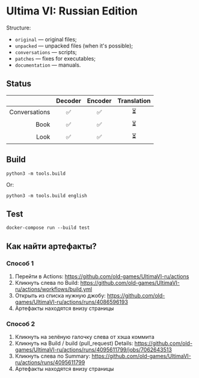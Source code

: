 # Ultima VI: Russian Edition

Structure:

- `original` — original files;
- `unpacked` — unpacked files (when it's possible);
- `conversations` — scripts;
- `patches` — fixes for executables;
- `documentation` — manuals.

## Status

|               | Decoder | Encoder | Translation |
|--------------:|:-------:|:-------:|:-----------:|
| Conversations |    ✅    |    ✅    |      ⏳      |
|          Book |    ✅    |    ✅    |      ⏳      |
|          Look |    ✅    |    ✅    |      ⏳      |

## Build

```
python3 -m tools.build
```

Or:

```
python3 -m tools.build english
```

## Test

```
docker-compose run --build test
```

## Как найти артефакты?

### Способ 1

1. Перейти в Actions: https://github.com/old-games/UltimaVI-ru/actions
2. Кликнуть слева по Build: https://github.com/old-games/UltimaVI-ru/actions/workflows/build.yml
3. Открыть из списка нужную джобу: https://github.com/old-games/UltimaVI-ru/actions/runs/4086596193
4. Артефакты находятся внизу страницы

### Способ 2

1. Кликнуть на зелёную галочку слева от хэша коммита
2. Кликнуть на Build / build (pull\_request) Details: https://github.com/old-games/UltimaVI-ru/actions/runs/4095611799/jobs/7062643513
3. Кликнуть слева по Summary: https://github.com/old-games/UltimaVI-ru/actions/runs/4095611799
4. Артефакты находятся внизу страницы

